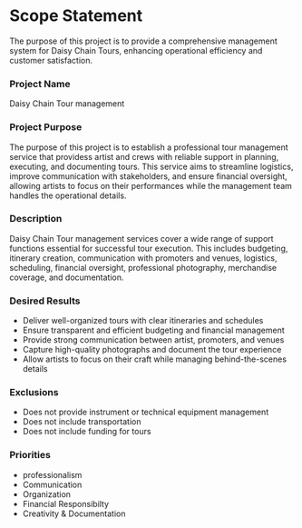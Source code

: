 # Scope Statement 
 The purpose of this project is to provide a comprehensive management system for Daisy Chain Tours, enhancing operational efficiency and customer satisfaction.
### Project Name 
Daisy Chain Tour management 

### Project Purpose 
The purpose of this project is to establish a professional tour management service that providess artist and crews with reliable support in planning, executing, and documenting tours. This service aims to streamline logistics, improve communication with stakeholders, and ensure financial oversight, allowing artists to focus on their performances while the management team handles the operational details.


### Description
 Daisy Chain Tour management services cover a wide range of support functions essential for successful tour execution. This includes budgeting, itinerary creation, communication with promoters and venues, logistics, scheduling, financial oversight, professional photography, merchandise coverage, and documentation.
### Desired Results 
-   Deliver well-organized tours with clear itineraries and schedules 
-   Ensure transparent and efficient budgeting and financial management
-   Provide strong communication between artist, promoters, and venues 
-   Capture high-quality photographs and document the tour experience
-   Allow artists to focus on their craft while managing behind-the-scenes details

### Exclusions 
- Does not provide instrument or technical equipment management 
- Does not include transportation 
- Does not include funding for tours

### Priorities 
- professionalism 
- Communication
- Organization
- Financial Responsibilty
- Creativity & Documentation 

